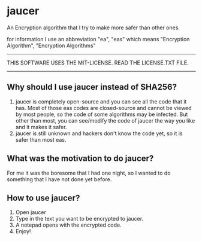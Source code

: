 # jaucer
An Encryption algorithm that I try to make more safer than other ones.

for information I use an abbreviation "ea", "eas" which means "Encryption Algorithm", "Encryption Algorithms"

---

THIS SOFTWARE USES THE MIT-LICENSE. READ THE LICENSE.TXT FILE.

---

## Why should I use jaucer instead of SHA256?

1. jaucer is completely open-source and you can see all the code that it has. Most of those eas codes are closed-source and cannot be viewed by most people, so the code of some algorithms may be infected. But other than most, you can see/modify the code of jaucer the way you like and it makes it safer.
2. jaucer is still unknown and hackers don't know the code yet, so it is safer than most eas.

## What was the motivation to do jaucer?

For me it was the boresome that I had one night, so I wanted to do something that I have not done yet before.

## How to use jaucer?

1. Open jaucer
2. Type in the text you want to be encrypted to jaucer.
3. A notepad opens with the encrypted code.
4. Enjoy!
